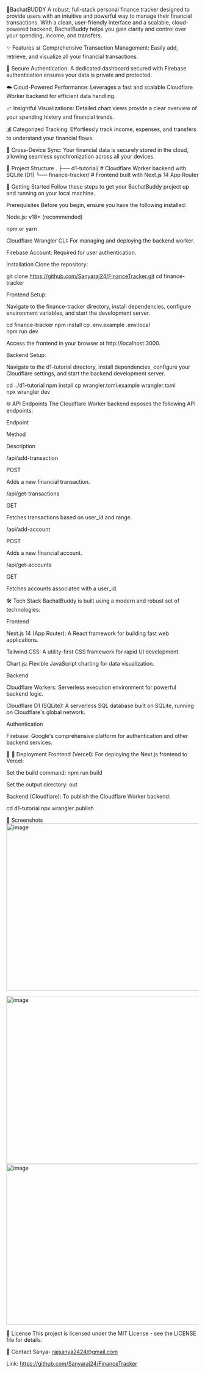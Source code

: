 🧾BachatBUDDY
A robust, full-stack personal finance tracker designed to provide users with an intuitive and powerful way to manage their financial transactions. With a clean, user-friendly interface and a scalable, cloud-powered backend, BachatBuddy helps you gain clarity and control over your spending, income, and transfers.

✨ Features
📊 Comprehensive Transaction Management: Easily add, retrieve, and visualize all your financial transactions.

🔐 Secure Authentication: A dedicated dashboard secured with Firebase authentication ensures your data is private and protected.

☁️ Cloud-Powered Performance: Leverages a fast and scalable Cloudflare Worker backend for efficient data handling.

📈 Insightful Visualizations: Detailed chart views provide a clear overview of your spending history and financial trends.

💰 Categorized Tracking: Effortlessly track income, expenses, and transfers to understand your financial flows.

🔄 Cross-Device Sync: Your financial data is securely stored in the cloud, allowing seamless synchronization across all your devices.

📁 Project Structure
.
├── d1-tutorial/          # Cloudflare Worker backend with SQLite (D1)
└── finance-tracker/      # Frontend built with Next.js 14 App Router




🚀 Getting Started
Follow these steps to get your BachatBuddy project up and running on your local machine.

Prerequisites
Before you begin, ensure you have the following installed:

Node.js: v18+ (recommended)

npm or yarn

Cloudflare Wrangler CLI: For managing and deploying the backend worker.

Firebase Account: Required for user authentication.

Installation
Clone the repository:

git clone https://github.com/Sanyaraj24/FinanceTracker.git
cd finance-tracker




Frontend Setup:

Navigate to the finance-tracker directory, install dependencies, configure environment variables, and start the development server.

cd finance-tracker
npm install
cp .env.example .env.local  
npm run dev




Access the frontend in your browser at http://localhost:3000.

Backend Setup:

Navigate to the d1-tutorial directory, install dependencies, configure your Cloudflare settings, and start the backend development server.

cd ../d1-tutorial
npm install
cp wrangler.toml.example wrangler.toml  
npx wrangler dev




🌐 API Endpoints
The Cloudflare Worker backend exposes the following API endpoints:

Endpoint

Method

Description

/api/add-transaction

POST

Adds a new financial transaction.

/api/get-transactions

GET

Fetches transactions based on user_id and range.

/api/add-account

POST

Adds a new financial account.

/api/get-accounts

GET

Fetches accounts associated with a user_id.

🛠 Tech Stack
BachatBuddy is built using a modern and robust set of technologies:

Frontend

Next.js 14 (App Router): A React framework for building fast web applications.

Tailwind CSS: A utility-first CSS framework for rapid UI development.

Chart.js: Flexible JavaScript charting for data visualization.

Backend

Cloudflare Workers: Serverless execution environment for powerful backend logic.

Cloudflare D1 (SQLite): A serverless SQL database built on SQLite, running on Cloudflare's global network.

Authentication

Firebase: Google's comprehensive platform for authentication and other backend services.

🔧
🚀 Deployment
Frontend (Vercel):
For deploying the Next.js frontend to Vercel:

Set the build command: npm run build

Set the output directory: out

Backend (Cloudflare):
To publish the Cloudflare Worker backend:

cd d1-tutorial
npx wrangler publish




📸 Screenshots
<img width="937" height="437" alt="image" src="https://github.com/user-attachments/assets/dbcf3246-6a02-47f2-9ad1-2f90457a77dc" />

<img width="940" height="439" alt="image" src="https://github.com/user-attachments/assets/d16bd301-ec9b-4862-a1c6-72cca1308810" />

<img width="916" height="420" alt="image" src="https://github.com/user-attachments/assets/1d338a5a-e746-4188-a2b5-66d910160101" />





📄 License
This project is licensed under the MIT License - see the LICENSE file for details.

📧 Contact
 Sanya- rajsanya2424@gmail.com 

Link: https://github.com/Sanyaraj24/FinanceTracker
